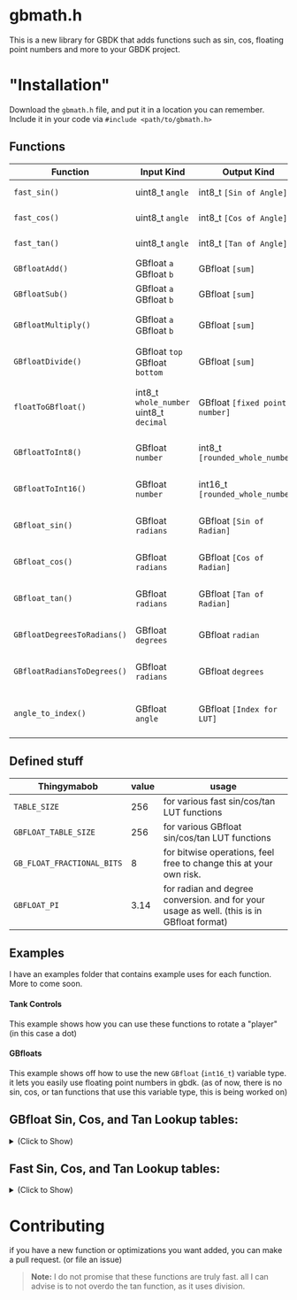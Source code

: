 

# gbmath.h

This is a new library for GBDK that adds functions such as sin, cos, floating point numbers and more to your GBDK project.


# "Installation"
Download the `gbmath.h` file, and put it in a location you can remember. 
Include it in your code via `#include <path/to/gbmath.h>`

## Functions 

|Function|Input Kind|Output Kind|Notes|
|----------------|-------------------------------|-----------------------------|-|
|`fast_sin()`|uint8_t  `angle`|int8_t `[Sin of Angle]`| is not a `GBfloat` type
|`fast_cos()`|uint8_t  `angle`|int8_t `[Cos of Angle]`| is not a `GBfloat` type
|`fast_tan()`|uint8_t  `angle`|int8_t `[Tan of Angle]`| is not a `GBfloat` type
|`GBfloatAdd()`|GBfloat `a` GBfloat `b`|GBfloat `[sum]`|not required for addition.
|`GBfloatSub()`|GBfloat `a` GBfloat `b`|GBfloat `[sum]`|not required for subtraction.
|`GBfloatMultiply()`|GBfloat `a` GBfloat `b`|GBfloat `[sum]`|this is required to multiply 2 `GBfloat` variables.
|`GBfloatDivide()`|GBfloat `top` GBfloat `bottom`|GBfloat `[sum]`|this is required to divide 2 `GBfloat` variables.
|`floatToGBfloat()`|int8_t `whole_number` uint8_t `decimal` |GBfloat `[fixed point number]`| if you want to pass `1.20` into a `GBfloat`: `floatToGBfloat(1, 20);`
|`GBfloatToInt8()`|GBfloat `number` |int8_t `[rounded_whole_number]` |will round a `GBfloat 1.51` to a `int8_t 2`.
|`GBfloatToInt16()`|GBfloat `number` |int16_t `[rounded_whole_number]` |will round a `GBfloat 1.51` to a `int16_t 2`.
|`GBfloat_sin()`|GBfloat `radians` |GBfloat `[Sin of Radian]` |will output a `GBfloat` variable type.
|`GBfloat_cos()`|GBfloat `radians` |GBfloat `[Cos of Radian]` |will output a `GBfloat` variable type.
|`GBfloat_tan()`|GBfloat `radians` |GBfloat `[Tan of Radian]` |will output a `GBfloat` variable type.
|`GBfloatDegreesToRadians()`|GBfloat `degrees` |GBfloat `radian` |will output a `GBfloat` variable type.
|`GBfloatRadiansToDegrees()`|GBfloat `radians` |GBfloat `degrees` |will output a `GBfloat` variable type.
|`angle_to_index()`|GBfloat `angle` |GBfloat `[Index for LUT]` |this does not need to be called, it is internally used.

## Defined stuff

|Thingymabob|value|usage|
|----------------|-------------------------------|-----------------------------|
|`TABLE_SIZE`|256|for various fast sin/cos/tan LUT functions
|`GBFLOAT_TABLE_SIZE`|256|for various GBfloat sin/cos/tan LUT functions
|`GB_FLOAT_FRACTIONAL_BITS`|8| for bitwise operations, feel free to change this at your own risk.|
|`GBFLOAT_PI`|3.14|for radian and degree conversion. and for your usage as well. (this is in GBfloat format)


## Examples
I have an examples folder that contains example uses for each function.
More to come soon.

#### Tank Controls
This example shows how you can use these functions to rotate a "player" (in this case a dot) 

#### GBfloats
This example shows off how to use the new `GBfloat` (`int16_t`) variable type. it lets you easily use floating point numbers in gbdk. (as of now, there is no sin, cos, or tan functions that use this variable type, this is being worked on)

## GBfloat Sin, Cos, and Tan Lookup tables:

<details>
  <summary>(Click to Show)</summary>
  
 ### SIN
 ```const GBfloat GBfloatSinTable[GBFLOAT_TABLE_SIZE] = {0, 0, 0, 0, 0, 0, 0, 0, 0, 0, 0, 0, 0, 0, 0, 0, 0, 0, 0, 0, 0, 0, 0, 0, 0, 0, 0, 0, 0, 0, 0, 0, 0, 0, 0, 0, 0, 0, 0, 0, 0, 107, 107, 107, 107, 107, 107, 107, 107, 107, 107, 107, 107, 107, 107, 107, 107, 107, 107, 107, 107, 107, 107, 107, 107, 107, 107, 107, 107, 107, 107, 107, 107, 107, 107, 107, 107, 107, 107, 107, 107, 107, 115, 115, 115, 115, 115, 115, 115, 115, 115, 115, 115, 115, 115, 115, 115, 115, 115, 115, 115, 115, 115, 115, 115, 115, 115, 115, 115, 115, 115, 115, 115, 115, 115, 115, 115, 115, 115, 115, 115, 115, 18, 18, 18, 18, 18, 18, 18, 18, 18, 18, 18, 18, 18, 18, 18, 18, 18, 18, 18, 18, 18, 18, 18, 18, 18, 18, 18, 18, 18, 18, 18, 18, 18, 18, 18, 18, 18, 18, 18, 18, 18, -96, -96, -96, -96, -96, -96, -96, -96, -96, -96, -96, -96, -96, -96, -96, -96, -96, -96, -96, -96, -96, -96, -96, -96, -96, -96, -96, -96, -96, -96, -96, -96, -96, -96, -96, -96, -96, -96, -96, -96, -122, -122, -122, -122, -122, -122, -122, -122, -122, -122, -122, -122, -122, -122, -122, -122, -122, -122, -122, -122, -122, -122, -122, -122, -122, -122, -122, -122, -122, -122, -122, -122, -122, -122, -122, -122, -122, -122, -122, -122, -122, -35, -35, -35, -35, -35, -35, -35, -35, -35, -35, -35, -35};```

 ### COS
 ```const GBfloat GBfloatCosTable[GBFLOAT_TABLE_SIZE] = {127, 127, 127, 127, 127, 127, 127, 127, 127, 127, 127, 127, 127, 127, 127, 127, 127, 127, 127, 127, 127, 127, 127, 127, 127, 127, 127, 127, 127, 127, 127, 127, 127, 127, 127, 127, 127, 127, 127, 127, 127, 69, 69, 69, 69, 69, 69, 69, 69, 69, 69, 69, 69, 69, 69, 69, 69, 69, 69, 69, 69, 69, 69, 69, 69, 69, 69, 69, 69, 69, 69, 69, 69, 69, 69, 69, 69, 69, 69, 69, 69, 69, -53, -53, -53, -53, -53, -53, -53, -53, -53, -53, -53, -53, -53, -53, -53, -53, -53, -53, -53, -53, -53, -53, -53, -53, -53, -53, -53, -53, -53, -53, -53, -53, -53, -53, -53, -53, -53, -53, -53, -53, -126, -126, -126, -126, -126, -126, -126, -126, -126, -126, -126, -126, -126, -126, -126, -126, -126, -126, -126, -126, -126, -126, -126, -126, -126, -126, -126, -126, -126, -126, -126, -126, -126, -126, -126, -126, -126, -126, -126, -126, -126, -83, -83, -83, -83, -83, -83, -83, -83, -83, -83, -83, -83, -83, -83, -83, -83, -83, -83, -83, -83, -83, -83, -83, -83, -83, -83, -83, -83, -83, -83, -83, -83, -83, -83, -83, -83, -83, -83, -83, -83, 36, 36, 36, 36, 36, 36, 36, 36, 36, 36, 36, 36, 36, 36, 36, 36, 36, 36, 36, 36, 36, 36, 36, 36, 36, 36, 36, 36, 36, 36, 36, 36, 36, 36, 36, 36, 36, 36, 36, 36, 36, 122, 122, 122, 122, 122, 122, 122, 122, 122, 122, 122, 122};```
 
### TAN

Tan simply uses the last 2 tables in order to save space.
I am considering a separate look up table to save speed.
```GBfloatDivide(GBfloat_sin(angle), GBfloat_cos(angle));```


</details>


## Fast Sin, Cos, and Tan Lookup tables:

<details>
  <summary>(Click to Show)</summary>
  
 ### SIN
 ```const  int8_t  sinTable[TABLE_SIZE] = {0, 3, 6, 9, 12, 15, 18, 21, 24, 27, 30, 33, 36, 39, 42, 45, 48, 51, 54, 57, 59, 62, 65, 67, 70, 73, 75, 78, 80, 82, 85, 87, 89, 91, 94, 96, 98, 100, 102, 103, 105, 107, 108, 110, 112, 113, 114, 116, 117, 118, 119, 120, 121, 122, 123, 123, 124, 125, 125, 126, 126, 126, 126, 126, 127, 126, 126, 126, 126, 126, 125, 125, 124, 123, 123, 122, 121, 120, 119, 118, 117, 116, 114, 113, 112, 110, 108, 107, 105, 103, 102, 100, 98, 96, 94, 91, 89, 87, 85, 82, 80, 78, 75, 73, 70, 67, 65, 62, 59, 57, 54, 51, 48, 45, 42, 39, 36, 33, 30, 27, 24, 21, 18, 15, 12, 9, 6, 3, 0, -3, -6, -9, -12, -15, -18, -21, -24, -27, -30, -33, -36, -39, -42, -45, -48, -51, -54, -57, -59, -62, -65, -67, -70, -73, -75, -78, -80, -82, -85, -87, -89, -91, -94, -96, -98, -100, -102, -103, -105, -107, -108, -110, -112, -113, -114, -116, -117, -118, -119, -120, -121, -122, -123, -123, -124, -125, -125, -126, -126, -126, -126, -126, -127, -126, -126, -126, -126, -126, -125, -125, -124, -123, -123, -122, -121, -120, -119, -118, -117, -116, -114, -113, -112, -110, -108, -107, -105, -103, -102, -100, -98, -96, -94, -91, -89, -87, -85, -82, -80, -78, -75, -73, -70, -67, -65, -62, -59, -57, -54, -51, -48, -45, -42, -39, -36, -33, -30, -27, -24, -21, -18, -15, -12, -9, -6, -3, };```

 ### COS
 ```const  int8_t  cosTable[TABLE_SIZE] = {127, 126, 126, 126, 126, 126, 125, 125, 124, 123, 123, 122, 121, 120, 119, 118, 117, 116, 114, 113, 112, 110, 108, 107, 105, 103, 102, 100, 98, 96, 94, 91, 89, 87, 85, 82, 80, 78, 75, 73, 70, 67, 65, 62, 59, 57, 54, 51, 48, 45, 42, 39, 36, 33, 30, 27, 24, 21, 18, 15, 12, 9, 6, 3, 0, -3, -6, -9, -12, -15, -18, -21, -24, -27, -30, -33, -36, -39, -42, -45, -48, -51, -54, -57, -59, -62, -65, -67, -70, -73, -75, -78, -80, -82, -85, -87, -89, -91, -94, -96, -98, -100, -102, -103, -105, -107, -108, -110, -112, -113, -114, -116, -117, -118, -119, -120, -121, -122, -123, -123, -124, -125, -125, -126, -126, -126, -126, -126, -127, -126, -126, -126, -126, -126, -125, -125, -124, -123, -123, -122, -121, -120, -119, -118, -117, -116, -114, -113, -112, -110, -108, -107, -105, -103, -102, -100, -98, -96, -94, -91, -89, -87, -85, -82, -80, -78, -75, -73, -70, -67, -65, -62, -59, -57, -54, -51, -48, -45, -42, -39, -36, -33, -30, -27, -24, -21, -18, -15, -12, -9, -6, -3, 0, 3, 6, 9, 12, 15, 18, 21, 24, 27, 30, 33, 36, 39, 42, 45, 48, 51, 54, 57, 59, 62, 65, 67, 70, 73, 75, 78, 80, 82, 85, 87, 89, 91, 94, 96, 98, 100, 102, 103, 105, 107, 108, 110, 112, 113, 114, 116, 117, 118, 119, 120, 121, 122, 123, 123, 124, 125, 125, 126, 126, 126, 126, 126, };```
 
### TAN

Tan simply uses the last 2 tables in order to save space.
I am considering a separate look up table to save speed.
```(fast_sin(angle) <<  8) /  fast_cos(angle)```


</details>

# Contributing
if you have a new function or optimizations you want added, you can make a pull request. (or file an issue)

> **Note:** I do not promise that these functions are truly fast.
all I can advise is to not overdo the tan function, as it uses division.
